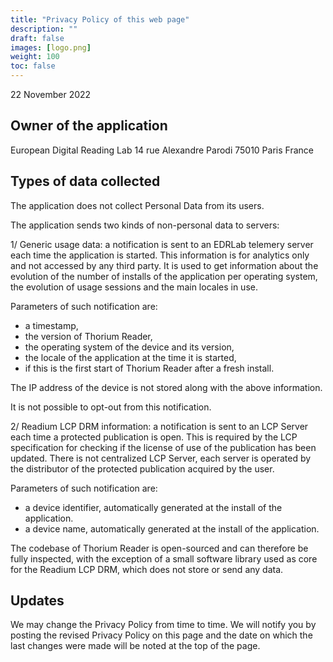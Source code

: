 ```yaml
---
title: "Privacy Policy of this web page"
description: ""
draft: false
images: [logo.png]
weight: 100
toc: false
---
```




22 November 2022

## Owner of the application

European Digital Reading Lab
14 rue Alexandre Parodi
75010 Paris
France

## Types of data collected

The application does not collect Personal Data from its users.

The application sends two kinds of non-personal data to servers:

1/ Generic usage data: a notification is sent to an EDRLab telemery server each time the application is started. This information is for analytics only and not accessed by any third party. It is used to get information about the evolution of the number of installs of the application per operating system, the evolution of usage sessions and the main locales in use.

Parameters of such notification are:

* a timestamp,
* the version of Thorium Reader,
* the operating system of the device and its version,
* the locale of the application at the time it is started,
* if this is the first start of Thorium Reader after a fresh install.

The IP address of the device is not stored along with the above information.

It is not possible to opt-out from this notification.

2/ Readium LCP DRM information: a notification is sent to an LCP Server each time a protected publication is open. This is required by the LCP specification for checking if the license of use of the publication has been updated. There is not centralized LCP Server, each server is operated by the distributor of the protected publication acquired by the user.

Parameters of such notification are:

* a device identifier, automatically generated at the install of the application.
* a device name, automatically generated at the install of the application.

The codebase of Thorium Reader is open-sourced and can therefore be fully inspected, with the exception of a small software library used as core for the Readium LCP DRM, which does not store or send any data.

## Updates

We may change the Privacy Policy from time to time. We will notify you by posting the revised Privacy Policy on this page and the date on which the last changes were made will be noted at the top of the page.

